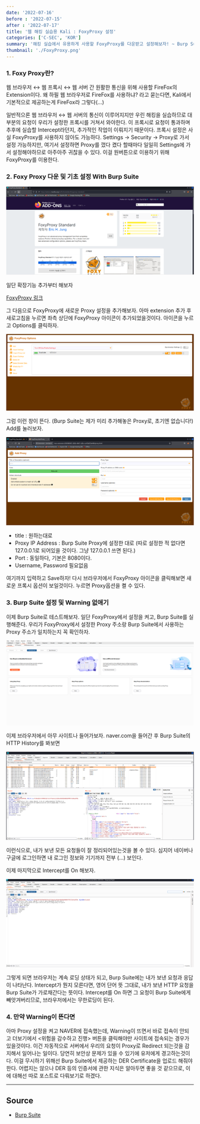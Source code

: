 ```yaml
---
date: '2022-07-16'
before : '2022-07-15'
after : '2022-07-17'
title: '웹 해킹 실습용 Kali : FoxyProxy 설정'
categories: ['C-SEC', 'KOR']
summary: '해킹 실습에서 유용하게 사용할 FoxyProxy를 다운받고 설정해보자! ~ Burp Suite 연동까지'
thumbnail: './FoxyProxy.png'
---
```


### 1. Foxy Proxy란?

웹 브라우저 ↔ 웹 프록시 ↔ 웹 서버 간 원활한 통신을 위해 사용할 FireFox의 Extension이다.
왜 하필 웹 브라우저로 FireFox를 사용하냐? 라고 묻는다면, Kali에서 기본적으로 제공하는게 FireFox라 그렇다(...)

일반적으론 웹 브라우저 ↔ 웹 서버의 통신이 이루어지지만 우린 해킹을 실습하므로 대부분의 요청이 우리가 설정한 프록시를 거쳐서 와야한다.
이 프록시로 요청이 통과하며 추후에 실습할 Intercept라던지, 추가적인 작업이 이뤄지기 때문이다. 프록시 설정은 사실 FoxyProxy를 사용하지 않아도
가능하다. Settings -> Security -> Proxy로 가서 설정 가능하지만, 여기서 설정하면 Proxy를 껐다 켰다 할때마다 일일히 Settings에 가서 설정해야하므로 아주아주 귀찮을 수 있다. 이걸 원버튼으로 이용하기 위해 FoxyProxy를 이용한다.


### 2. Foxy Proxy 다운 및 기초 설정 With Burp Suite

![Download](../contentImages/FoxyProxy.png)

일단 확장기능 추가부터 해보자

[FoxyProxy 링크](<https://addons.mozilla.org/ko/firefox/addon/foxyproxy-standard/>)

그 다음으로 FoxyProxy에 새로운 Proxy 설정을 추가해보자. 아마 extension 추가 후 새로고침을 누르면 좌측 상단에 FoxyProxy 아이콘이 추가되었을것이다. 아이콘을 누르고 Options를 클릭하자.

![FoxySetting1](../contentImages/FoxySetting1.png)

그럼 이런 창이 뜬다. (Burp Suite는 제가 미리 추가해놓은 Proxy로, 초기엔 없습니다!) Add를 눌러보자.

![FoxySetting2](../contentImages/FoxySetting2.png)

- title : 원하는대로
- Proxy IP Address : Burp Suite Proxy에 설정한 대로 (따로 설정한 적 없다면 127.0.0.1로 되어있을 것이다. 그냥 127.0.0.1 쓰면 된다.)
- Port : 동일하다, 기본은 8080이다.
- Username, Password 필요없음

여기까지 입력하고 Save하자! 다시 브라우저에서 FoxyProxy 아이콘을 클릭해보면 새로운 프록시 옵션이 보일것이다. 누르면 Proxy옵션을 켤 수 있다.

### 3. Burp Suite 설정 및 Warning 없애기 

이제 Burp Suite로 테스트해보자. 일단 FoxyProxy에서 설정을 켜고, Burp Suite를 실행해준다. 우리가 FoxyProxy에서 설정한 Proxy 주소랑 Burp Suite에서 사용하는 Proxy 주소가 일치하는지 꼭 확인하자.

![Burp1](../contentImages/Burp1.png)

이제 브라우저에서 아무 사이트나 들어가보자. naver.com을 들어간 후 Burp Suite의 HTTP History를 봐보면

![Burp2](../contentImages/Burp2.png)

이런식으로, 내가 보낸 모든 요청들이 잘 정리되어있는것을 볼 수 있다. 심지어 네이버나 구글에 로그인하면 내 로그인 정보와 기기까지 전부 (...) 보인다.

이제 마지막으로 Intercept를 On 해보자.

![Burp3](../contentImages/Burp3.png)

그렇게 되면 브라우저는 계속 로딩 상태가 되고, Burp Suite에는 내가 보낸 요청과 응답이 나타난다.
Intercept가 뭔지 모른다면, 영어 단어 뜻 그대로, 내가 보낸 HTTP 요청을 Burp Suite가 가로채간다는 뜻이다. Intercept를 On 하면 그 요청이 Burp Suite에게 빼앗겨버리므로, 브라우저에서는 무한로딩이 된다.


### 4. 만약 Warning이 뜬다면

아마 Proxy 설정을 켜고 NAVER에 접속했는데, Warning이 뜨면서 바로 접속이 안되고 더보기에서 <위험을 감수하고 진행> 버튼을 클릭해야만 사이트에
접속되는 경우가 있을것이다. 이건 자동적으로 서버에서 우리의 요청이 Proxy로 Redirect 되는것을 감지해서 일어나는 일이다. 당연히 보안상 문제가 있을 수 있기에 유저에게 경고하는것이다. 이걸 무시하기 위해선 Burp Suite에서 제공하는 DER Certificate을 업로드 해줘야한다. 어렵지는 않으나 DER 등의 인증서에 관한 지식은 알아두면 좋을 것 같으므로, 이에 대해선 따로 포스트로 다뤄보기로 하겠다.

---

## Source

- [Burp Suite](<https://www.acmicpc.net/problem/4963>)

